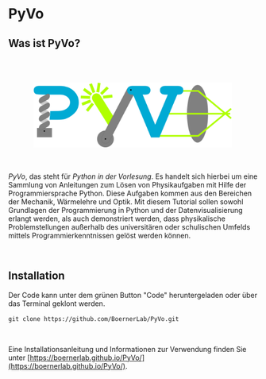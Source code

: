 # PyVo

## Was ist PyVo?

<img align="left" width="400px" src="docs/PyVo_Logo.png" style="padding:50px 50px 50px 50px">

*PyVo*, das steht für *Python in der Vorlesung*. 
Es handelt sich hierbei um eine Sammlung von Anleitungen zum Lösen von Physikaufgaben mit Hilfe der Programmiersprache 
Python. Diese Aufgaben kommen aus den Bereichen der Mechanik, Wärmelehre und Optik. Mit diesem Tutorial sollen sowohl 
Grundlagen der Programmierung in Python und der Datenvisualisierung erlangt werden, als auch demonstriert werden, dass 
physikalische Problemstellungen außerhalb des universitären oder schulischen Umfelds mittels Programmierkenntnissen 
gelöst werden können.

<br>

## Installation

Der Code kann unter dem grünen Button "Code" heruntergeladen oder über das Terminal geklont werden.
```
git clone https://github.com/BoernerLab/PyVo.git
```
<br>

Eine Installationsanleitung und Informationen zur Verwendung finden Sie unter [https://boernerlab.github.io/PyVo/](https://boernerlab.github.io/PyVo/).

